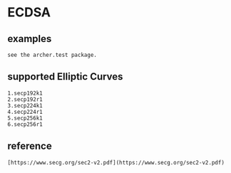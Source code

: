 # ECDSA
## examples
    see the archer.test package.
## supported  Elliptic Curves
    1.secp192k1
    2.secp192r1
    3.secp224k1
    4.secp224r1
    5.secp256k1
    6.secp256r1
## reference
    [https://www.secg.org/sec2-v2.pdf](https://www.secg.org/sec2-v2.pdf)
